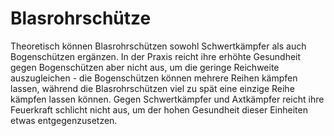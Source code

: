 # Blasrohrschütze

Theoretisch können Blasrohrschützen sowohl Schwertkämpfer als auch Bogenschützen ergänzen. In der Praxis reicht ihre erhöhte Gesundheit gegen Bogenschützen aber nicht aus, um die geringe Reichweite auszugleichen - die Bogenschützen können mehrere Reihen kämpfen lassen, während die Blasrohrschützen viel zu spät eine einzige Reihe kämpfen lassen können. Gegen Schwertkämpfer und Axtkämpfer reicht ihre Feuerkraft schlicht nicht aus, um der hohen Gesundheit dieser Einheiten etwas entgegenzusetzen.
